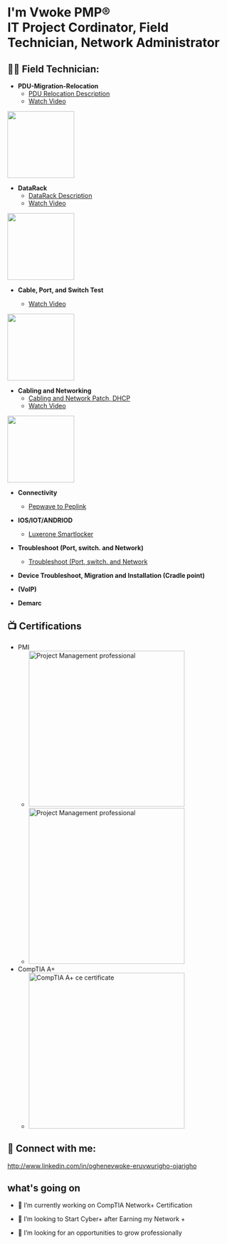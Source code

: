 <h1>I'm Vwoke PMP® <br/> IT Project Cordinator, Field Technician, Network Administrator </a></h1>

<h2>👨‍💻 Field Technician:</h2>

- <b>PDU-Migration-Relocation </b>
  - [PDU Relocation Description](https://github.com/Oghenevwoke/Video_PDU-Migration-Relocation)
  - [Watch Video](https://oghenevwoke.github.io/Video_PDU-Migration-Relocation/IMG_2189_1%20(1).mp4)  
<a href="https://oghenevwoke.github.io/Video_PDU-Migration-Relocation/IMG_2189_1%20(1).mp4">
  <img src="https://github.com/user-attachments/assets/bd36f418-e104-4672-bd0b-980c8ea672c6" width="150" height="150" />
</a>


- <b>DataRack </b>
  - [DataRack Description](https://github.com/Oghenevwoke/DataRack)
  - [Watch Video](https://oghenevwoke.github.io/DataRack/IMG_2129_1%20(1).mp4)  
<a href="https://oghenevwoke.github.io/DataRack/IMG_2129_1%20(1).mp4">
  <img src="https://github.com/user-attachments/assets/339a887c-eeb5-45f4-affe-63494a685668" width="150" height="150" />
</a>


- <b>Cable, Port, and Switch Test </b>

  - [Watch Video](https://oghenevwoke.github.io/Cable-Port-and-Switch-test/IMG_2048_1%20(1)%20(1).mp4)  
<a href="https://oghenevwoke.github.io/Cable-Port-and-Switch-test/IMG_2048_1%20(1)%20(1).mp4">
  <img src="https://github.com/user-attachments/assets/b7a6300c-ad0e-4208-aa6e-16cc33cd7c30" width="150" height="150" />
</a>


- <b>Cabling and Networking </b>
  - [Cabling and Network Patch, DHCP](https://github.com/Oghenevwoke/Cabling-and-Network-Patch)
  - [Watch Video](https://oghenevwoke.github.io/Watch-video/IMG_2049_1%20(1).mp4)  
<a href="https://oghenevwoke.github.io/Watch-video/IMG_2049_1%20(1).mp4">
  <img src="https://github.com/user-attachments/assets/a6733d5c-7e1e-4ff9-9f67-3868bf9d68b7" width="150" height="150" />
</a>
    
- <b>Connectivity </b>
  - [Pepwave to Peplink](https://github.com/Oghenevwoke/Connectivity-Pepwave---Peplink-/blob/main/README.md)

- <b> IOS/IOT/ANDRIOD </b>
  - [Luxerone Smartlocker](https://github.com/Oghenevwoke/Luxerone-Smartlocker/blob/main/README.md)

- <b>Troubleshoot (Port, switch. and Network)</b>
  - [Troubleshoot (Port, switch. and Network](https://github.com/Oghenevwoke/Troubleshoot-Port-Switches-and-Network-/blob/main/README.md)

- <b> Device Troubleshoot, Migration and Installation (Cradle point)</b>

- <b> (VoIP) </b>

- <b> Demarc </b>

<h2>📺 Certifications </h2>

- PMI
  - <img src="https://github.com/user-attachments/assets/2bf32e4d-f9fa-455f-a665-470f61be3042" alt="Project Management professional" width="350" height="350">
  - <img src="https://github.com/user-attachments/assets/e545d380-7847-4cc4-8245-e72c8c6f47bb" alt="Project Management professional" width="350" height="350">
- CompTIA A+
    - <img src="https://github.com/user-attachments/assets/3847f1f2-04c0-4659-94ac-23a54975ff77" alt="CompTIA A+ ce certificate" width="350" height="350">


<h2> 🤳 Connect with me:</h2>

http://www.linkedin.com/in/oghenevwoke-eruvwurigho-ojarigho


[linkedin]: (http://www.linkedin.com/in/oghenevwoke-eruvwurigho-ojarigho)



<h2> what's going on</h2>

- 🔭 I’m currently working on CompTIA Network+ Certification

- 👯 I’m looking to Start Cyber+ after Earning my Network +
- 🤔 I’m looking for an opportunities to grow professionally
